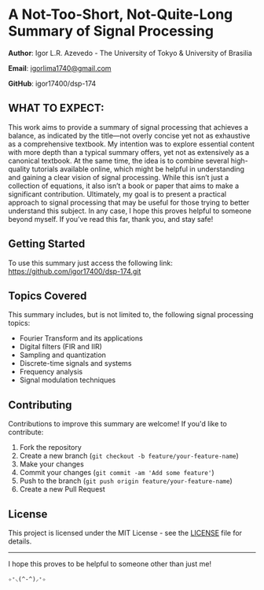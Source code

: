 # A Not-Too-Short, Not-Quite-Long Summary of Signal Processing

**Author**: Igor L.R. Azevedo - The University of Tokyo & University of Brasilia

**Email**: igorlima1740@gmail.com

**GitHub**: igor17400/dsp-174

## WHAT TO EXPECT:

This work aims to provide a summary of signal processing that achieves a balance, as indicated by the title—not overly concise yet not as exhaustive as a comprehensive textbook. My intention was to explore essential content with more depth than a typical summary offers, yet not as extensively as a canonical textbook. At the same time, the idea is to combine several high-quality tutorials available online, which might be helpful in understanding and gaining a clear vision of signal processing. While this isn’t just a collection of equations, it also isn’t a book or paper that aims to make a significant contribution. Ultimately, my goal is to present a practical approach to signal processing that may be useful for those trying to better understand this subject. In any case, I hope this proves helpful to someone beyond myself. If you’ve read this far, thank you, and stay safe!

## Getting Started

To use this summary just access the following link: https://github.com/igor17400/dsp-174.git

## Topics Covered

This summary includes, but is not limited to, the following signal processing topics:

- Fourier Transform and its applications
- Digital filters (FIR and IIR)
- Sampling and quantization
- Discrete-time signals and systems
- Frequency analysis
- Signal modulation techniques

## Contributing

Contributions to improve this summary are welcome! If you'd like to contribute:

1. Fork the repository
2. Create a new branch (`git checkout -b feature/your-feature-name`)
3. Make your changes
4. Commit your changes (`git commit -am 'Add some feature'`)
5. Push to the branch (`git push origin feature/your-feature-name`)
6. Create a new Pull Request

## License

This project is licensed under the MIT License - see the [LICENSE](LICENSE) file for details.

---

I hope this proves to be helpful to someone other than just me!

`✧⁺⸜(^-^)⸝⁺✧`